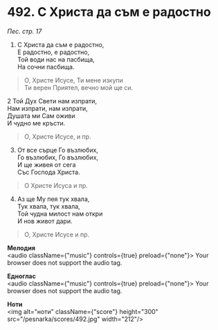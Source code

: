 # 492. С Христа да съм е радостно

_Пес. стр. 17_

1. С Христа да съм е радостно,  
Е радостно, е радостно,  
Той води нас на пасбища,  
На сочни пасбища.  

> О, Христе Исусе, Ти мене изкупи  
> Ти верен Приятел, вечно мой ще си.  

2 Той Дух Свети нам изпрати,  
Нам изпрати, нам изпрати,  
Душата ми Сам оживи  
И чудно ме кръсти.  

> О, Христе Исусе, и пр.  

3. От все сърце Го възлюбих,  
Го възлюбих, Го възлюбих,  
И ще живея от сега  
Със Господа Христа.  

> О Христе Исуса и пр.  

4. Аз ще Му пея тук хвала,  
Тук хвала, тук хвала,  
Той чудна милост нам откри  
И нов живот дари.  

> О, Христе Исусе и пр.

**Мелодия**  
<audio className={"music"} controls={true} preload={"none"}>
    <source src="/pesnarka/mp3/492.mp3" type="audio/mpeg"/>
    Your browser does not support the audio tag.
</audio>

**Едноглас**  
<audio className={"music"} controls={true} preload={"none"}>
    <source src="/pesnarka/transp/492.mp3" type="audio/mpeg"/>
    Your browser does not support the audio tag.
</audio>

**Ноти**  
<img alt="ноти" className={"score"} height="300" src="/pesnarka/scores/492.jpg" width="212"/>

